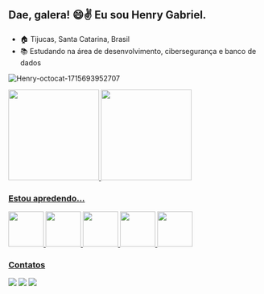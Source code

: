 ## Dae, galera! :smile::v: Eu sou Henry Gabriel.

- 🏠 Tijucas, Santa Catarina, Brasil
- 📚 Estudando na área de desenvolvimento, cibersegurança e banco de dados

![Henry-octocat-1715693952707](https://github.com/HenryGabriel-2407/HenryGabriel-2407/assets/63942305/63a4953f-8c2c-4919-91d9-3c9bd89543f3)

<div>
<a href="https://github.com/HenryGabriel-2407">
<img loading="lazy" height="180em" src="https://github-readme-stats.vercel.app/api/top-langs/?username=HenryGabriel-2407&layout=compact&langs_count=7&theme=github_dark"/>
<img loading="lazy" height="180em" src="https://github-readme-stats.vercel.app/api?username=HenryGabriel-2407&show_icons=true&theme=github_dark&include_all_commits=true&count_private=true"/>
</div>

### Estou apredendo...
<div>
<img src="https://cdn.jsdelivr.net/gh/devicons/devicon@latest/icons/python/python-original-wordmark.svg" width="70" height="70"/>
<img src="https://cdn.jsdelivr.net/gh/devicons/devicon@latest/icons/c/c-plain.svg" width="70" height="70"/>
<img src="https://cdn.jsdelivr.net/gh/devicons/devicon@latest/icons/java/java-original-wordmark.svg" width="70" height="70"/>
<img src="https://cdn.jsdelivr.net/gh/devicons/devicon@latest/icons/mysql/mysql-original-wordmark.svg" width="70" height="70"/>
<img src="https://cdn.jsdelivr.net/gh/devicons/devicon@latest/icons/godot/godot-original-wordmark.svg" width="70" height="70"/>
</div>

### Contatos

<div> 
  <a href="https://www.instagram.com/henry._.gabriel2407/" target="_blank"><img src="https://img.shields.io/badge/-Instagram-%23E4405F?style=for-the-badge&logo=instagram&logoColor=white" target="_blank"></a>
  <a href = "mailto:henrygabriel2407@gmail.com"><img src="https://img.shields.io/badge/-Gmail-%23333?style=for-the-badge&logo=gmail&logoColor=white" target="_blank"></a>
  <a href="https://www.linkedin.com/in/henrygabriel040724/" target="_blank"><img src="https://img.shields.io/badge/-LinkedIn-%230077B5?style=for-the-badge&logo=linkedin&logoColor=white" target="_blank"></a> 
  
</div>
